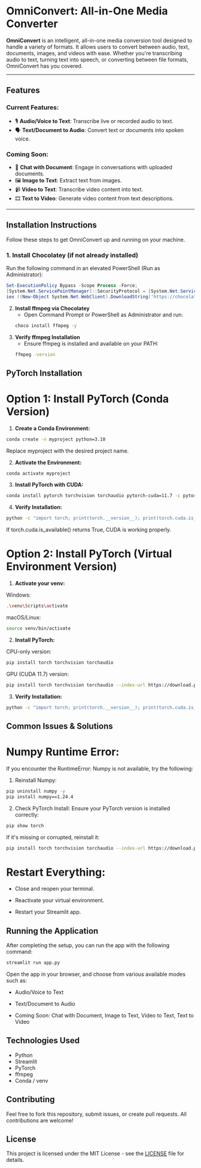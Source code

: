 # OmniConvert: All-in-One Media Converter

**OmniConvert** is an intelligent, all-in-one media conversion tool designed to handle a variety of formats. It allows users to convert between audio, text, documents, images, and videos with ease. Whether you're transcribing audio to text, turning text into speech, or converting between file formats, OmniConvert has you covered.

---

## Features

### Current Features:
- 🎙️ **Audio/Voice to Text**: Transcribe live or recorded audio to text.
- 🗣️ **Text/Document to Audio**: Convert text or documents into spoken voice.

### Coming Soon:
- 📄 **Chat with Document**: Engage in conversations with uploaded documents.
- 🖼️ **Image to Text**: Extract text from images.
- 📹 **Video to Text**: Transcribe video content into text.
- 🎞️ **Text to Video**: Generate video content from text descriptions.

---

## Installation Instructions

Follow these steps to get OmniConvert up and running on your machine.

### 1. Install Chocolatey (if not already installed)
Run the following command in an elevated PowerShell (Run as Administrator):

```powershell
Set-ExecutionPolicy Bypass -Scope Process -Force;
[System.Net.ServicePointManager]::SecurityProtocol = [System.Net.ServicePointManager]::SecurityProtocol -bor 3072;
iex ((New-Object System.Net.WebClient).DownloadString('https://chocolatey.org/install.ps1'))
```
2. **Install ffmpeg via Chocolatey**
    - Open Command Prompt or PowerShell as Administrator and run:
    ```bash
    choco install ffmpeg -y
    ```
3. **Verify ffmpeg Installation**
    - Ensure ffmpeg is installed and available on your PATH:
    ```bash
    ffmpeg -version
    ```
## PyTorch Installation

# Option 1: Install PyTorch (Conda Version)

1. **Create a Conda Environment:**

```bash
conda create -n myproject python=3.10
```
Replace myproject with the desired project name.

2. **Activate the Environment:**

```bash
conda activate myproject
```

3. **Install PyTorch with CUDA:**

```bash
conda install pytorch torchvision torchaudio pytorch-cuda=11.7 -c pytorch -c nvidia
```

4. **Verify Installation:**

```bash
python -c "import torch; print(torch.__version__); print(torch.cuda.is_available())"
```
If torch.cuda.is_available() returns True, CUDA is working properly.

# Option 2: Install PyTorch (Virtual Environment Version)

1. **Activate your venv:**

Windows:

```bash
.\venv\Scripts\activate
```

macOS/Linux:

```bash
source venv/bin/activate
```

2. **Install PyTorch:**

CPU-only version:

```bash
pip install torch torchvision torchaudio
```

GPU (CUDA 11.7) version:

```bash
pip install torch torchvision torchaudio --index-url https://download.pytorch.org/whl/cu117
```

3. **Verify Installation:**

```bash
python -c "import torch; print(torch.__version__); print(torch.cuda.is_available())"
```

## Common Issues & Solutions
# Numpy Runtime Error:
If you encounter the RuntimeError: Numpy is not available, try the following:

1. Reinstall Numpy:

```bash
pip uninstall numpy -y
pip install numpy==1.24.4
```

2. Check PyTorch Install: Ensure your PyTorch version is installed correctly:

```bash
pip show torch
```

If it's missing or corrupted, reinstall it:

```bash
pip install torch torchvision torchaudio --index-url https://download.pytorch.org/whl/cpu
```

# Restart Everything:

- Close and reopen your terminal.

- Reactivate your virtual environment.

- Restart your Streamlit app.

## Running the Application
After completing the setup, you can run the app with the following command:

```bash
streamlit run app.py
```

Open the app in your browser, and choose from various available modes such as:

 - Audio/Voice to Text

 - Text/Document to Audio

 - Coming Soon: Chat with Document, Image to Text, Video to Text, Text to Video

## Technologies Used
- Python
- Streamlit
- PyTorch
- ffmpeg
- Conda / venv

## Contributing
Feel free to fork this repository, submit issues, or create pull requests. All contributions are welcome!

## License
This project is licensed under the MIT License - see the [LICENSE](LICENSE) file for details.
